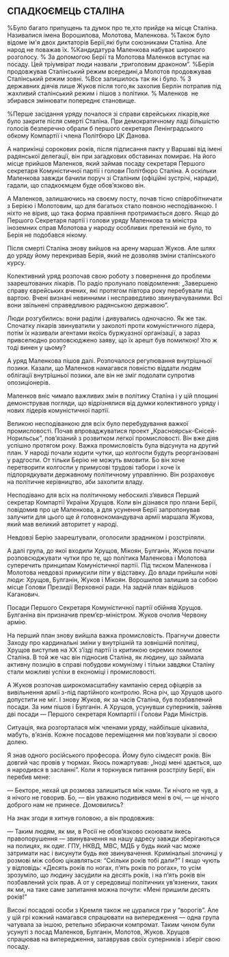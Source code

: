 ## СПАДКОЄМЕЦЬ СТАЛІНА

%Було багато припущень та думок про те,хто прийде на місце Сталіна.
Називалися імена Ворошилова, Молотова, Маленкова.
%Також було відоме ім'я двох диктаторів Берії,які були союзниками Сталіна.
Але народ не поважав їх.
%Кандидатура Маленкова набуває широкого розголосу.
% За допомогою Берії та Молотова Маленков вступає на посаду.
Цей тріумвірат люди назвали „триголовим драконом”.
%Берія продовжував Сталінський режим всередині,а Молотов продовжував Сталінський режим зовні.
%Все залишилось так як і було.
% З державних діячів лише Жуков після того,як захопив Берлін потрапив під жахливий сталінський режим і пішов з політики.
% Маленков  не збирався змінювати попереднє становище.

%Перше засідання уряду почалося зі справи єврейських лікарів,яке було закрите після смерті Сталіна.
При демократичному ладі більшістю голосів безперечно обрали б першого секретаря Ленінградського обкому Компартії і члена Політбюро ЦК Данова.

А наприкінці сорокових років, після підписання пакту у Варшаві від імені радянської делегації, він при загадкових обставинах помирає.
На його місце прийшов Маленков, який займав посаду секретаря Першого секретаря Комуністичної партії і голови Політбюро Сталіна.
А оскільки Маленкова завжди бачили поруч зі Сталіним (офіційні зустрічі, наради), гадали, що спадкоємцем буде обов’язково він.

А Маленков, залишаючись на своєму посту, почав тісно співробітничати з Берією і Молотовим, що для багатьох стало повною несподіванкою. І ніхто не вірив, що така форма правління протримається довго.
Якщо до Першого Секретаря партії і голови уряду Маленкова та міністра іноземних справ Молотова у народу особливих претензій не було, то Берія не подобався нікому.

Після смерті Сталіна знову вийшов на арену маршал Жуков.
Але шлях до уряду йому перекривав Берія, який не дозволяв зміни сталінського курсу.

Колективний уряд розпочав свою роботу з повернення до проблеми заарештованих лікарів.
По радіо пролунало повідомлення: „Завершено справу єврейських вчених, які протягом півтора року перебували під вартою.
Вчені визнані невинними і несправедливо звинувачуваними.
Всі вони звільнені справедливою радянською державою”.

Люди розгубились: вони раділи і дивувались одночасно.
Як же так.
Спочатку лікарів звинуватили у заколоті проти комуністичного лідера, потім їх називали агентами якоїсь буржуазної організації, а зараз привселюдно розповсюджено заяву, що їх арешт був помилкою!
Хто ж тоді винен у цьому?

А уряд Маленкова пішов далі.
Розпочалося регулювання внутрішньої позики.
Казали, що Маленков намагався повністю віддати людям облігації внутрішньої позики, але він не зміг подолати супротив опозиціонерів.

Маленков вніс чимало важливих змін в політику Сталіна і у цій площині демонстрував погляди, що відрізнялися від думки колективного уряду і нових лідерів комуністичної партії.

Великою несподіванкою для всіх було перебудування важкої промисловості.
Почав впроваджуватися проект „Красноярськ-Єнісей-Норильськ”, пов’язаний з розвитком легкої промисловості.
Він вже діяв успішно протягом року.
Важка промисловість була відсунута на другий план.
У народі почали ходити чутки, що колгоспи будуть реорганізовані у радгоспи.
От тільки Берію не можуть вмовити.
Бо він хоче перетворити колгоспи у примусові трудові табори і хоче їх підпорядкувати державному політичному управлінню.
Він розраховує на політичне керівництво, аби захопити владу.

Несподівано для всіх на політичному небосхилі з’явився Перший секретар Компартії України Хрущов.
Коли він дізнався про плани Берії, повідомив про це Маленкова, а для усунення Берії запропонував залучити для цього ще й головнокомандувача армії маршала Жукова, який мав великий авторитет у народі.

Невдовзі Берію заарештували, оголосили зрадником і розстріляли.

А далі група, до якої входили Хрущов, Мікоян, Булганін, Жуков почали розповсюджувати чутки про те, що політика Маленкова і Молотова суперечить принципам Комуністичної партії.
Під тиском Маленкова і Молотова невдовзі примусили піти у відставку.
До влади прийшли нові люди: Хрущов, Булганін, Жуков і Мікоян.
Ворошилов залишив за собою місце Голови Президії Верховної ради.
На задній план відійшов Каганович.

Посади Першого Секретаря Комуністичної партії обійняв Хрущов.
Булганіна він призначив прем’єр-міністром.
Жуков очолив Червону армію.

На перший план знову вийшла важка промисловість.
Прагнучи довести Заходу про кардинальні зміни у внутрішній та зовнішній політиці, Хрущов виступив на XX з’їзді партії із критикою окремих помилок Сталіна.
В той же час він підносив Сталіна, як людину, що займала активну позицію в справі побудови комунізму і тільки завдяки Сталіну стали можливі успіхи в економіці і промисловості.

А Жуков розпочав широкомасштабну кампанію серед офіцерів за вивільнення армії з-під партійного контролю.
Ясна річ, що Хрущов цього допустити не міг.
І знову Жуков, як за часів Сталіна, був позбавлений посади.
За ним пішов і Булганін.
А Хрущов, усунувши суперників, зайняв дві посади — Першого секретаря Компартії і Голови Ради Міністрів.

Ситуація, яка розгорталася між членами уряду, найбільше цікавила, мабуть, в’язнів.
Кожне посадове переміщення ми пов’язували зі своєю долею.

Я знав одного російського професора.
Йому було сімдесят років.
Він довгий час провів у тюрмах.
Якось пожартував: „Іноді мені здається, що я народився в засланні”. Коли я торкнувся питання розстрілу Берії, він перебив мене:

— Бекторе, нехай ця розмова залишиться між нами.
Ти нічого не чув, а я нічого не говорив.
Бо, — він уважно подивився мені в очі, — це нічого доброго нам не принесе.
Домовились?

На знак згоди я хитнув головою, а він продовжив:

— Таким людям, як ми, в Росії не обов’язково скоювати якесь правопорушення — звинувачення на нашу адресу завжди зберігаються на полицях, як одяг.
ГПУ, НКВД, МВС, МДБ у будь який час може затримати нас і висунути будь яке звинувачення.
Кримінальні злочинці у розмові між собою цікавляться: “Скільки років тобі дали?” І якщо чують у відповідь: «Десять років по ногах, п’ять років по рогах», то усім зрозуміло, що людину засудили на десять років, і на п’ять років він позбавлений усіх прав.
А от у середовищі політичних ув’язнених, таких як ми, на таке саме запитання можна почути: «Мені пришили десять років!”

Високі посадові особи з Кремля також не цуралися гри у “ворогів”. Але у цій грі кожний намагався спрацювати на випередження — одна група чатувала за іншою, ретельно збираючи компромат.
Таким чином були усунуті з посад Маленков, Булганін, Молотов, Жуков.
Хрущов спрацював на випередження, затаврував своїх суперників і зберіг свою посаду.
